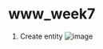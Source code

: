 # www_week7
1. Create entity
  ![image](https://github.com/BaoTruc0605/www_week7/assets/114350927/6e12074b-5725-45c5-aa93-b25b3756e7e7)

